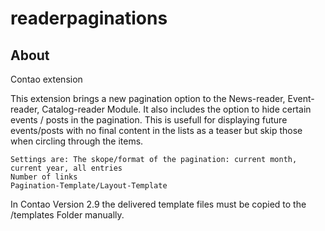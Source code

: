 readerpaginations
=================

About
-----

Contao extension

This extension brings a new pagination option to the News-reader, Event-reader, Catalog-reader Module. It also includes the option to hide certain events / posts in the pagination. This is usefull for displaying future events/posts with no final content in the lists as a teaser but skip those when circling through the items.

    Settings are: The skope/format of the pagination: current month, current year, all entries
    Number of links
    Pagination-Template/Layout-Template

In Contao Version 2.9 the delivered template files must be copied to the /templates Folder manually.